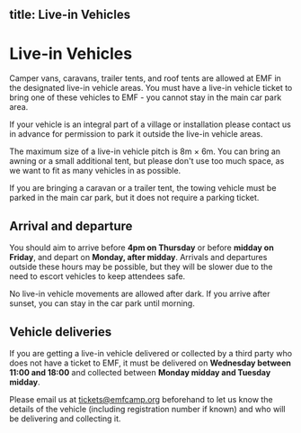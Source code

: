 title: Live-in Vehicles
---
# Live-in Vehicles

Camper vans, caravans, trailer tents, and roof tents are allowed at EMF in the designated live-in vehicle areas. You must have a live-in vehicle ticket to bring one of these vehicles to EMF - you cannot stay in the main car park area.

If your vehicle is an integral part of a village or installation please contact us in advance for permission to park it outside the live-in vehicle areas.

The maximum size of a live-in vehicle pitch is 8m × 6m. You can bring an awning or a small additional tent, but please don't use too much space, as we want to fit as many vehicles in as possible.

If you are bringing a caravan or a trailer tent, the towing vehicle must be parked in the main car park, but it does not require a parking ticket.

## Arrival and departure

You should aim to arrive before **4pm on Thursday** or before **midday on Friday**, and depart on **Monday, after midday**. Arrivals and departures outside these hours may be possible, but they will be slower due to the need to escort vehicles to keep attendees safe.

No live-in vehicle movements are allowed after dark. If you arrive after sunset, you can stay in the car park until morning.

## Vehicle deliveries

If you are getting a live-in vehicle delivered or collected by a third party who does not have a ticket to EMF, it must be delivered on **Wednesday between 11:00 and 18:00** and collected between **Monday midday and Tuesday midday**.

Please email us at [tickets@emfcamp.org](mailto:tickets@emfcamp.org) beforehand to let us know the details of the vehicle (including registration number if known) and who will be delivering and collecting it.